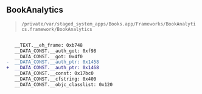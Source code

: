 ## BookAnalytics

> `/private/var/staged_system_apps/Books.app/Frameworks/BookAnalytics.framework/BookAnalytics`

```diff

   __TEXT.__eh_frame: 0xb748
   __DATA_CONST.__auth_got: 0xf98
   __DATA_CONST.__got: 0x4f0
-  __DATA_CONST.__auth_ptr: 0x1458
+  __DATA_CONST.__auth_ptr: 0x1468
   __DATA_CONST.__const: 0x17bc0
   __DATA_CONST.__cfstring: 0x400
   __DATA_CONST.__objc_classlist: 0x120

```
